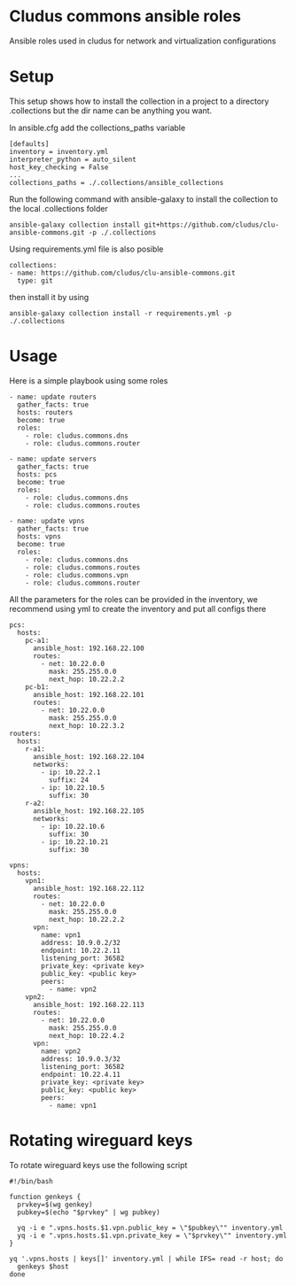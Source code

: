 # Cludus commons ansible roles

Ansible roles used in cludus for network and virtualization configurations

# Setup

This setup shows how to install the collection in a project to a directory .collections but the dir name can be anything you want.

In ansible.cfg add the collections_paths variable

    [defaults]
    inventory = inventory.yml
    interpreter_python = auto_silent
    host_key_checking = False
    ...
    collections_paths = ./.collections/ansible_collections

Run the following command with ansible-galaxy to install the collection to the local .collections folder

    ansible-galaxy collection install git+https://github.com/cludus/clu-ansible-commons.git -p ./.collections

Using requirements.yml file is also posible

    collections:
    - name: https://github.com/cludus/clu-ansible-commons.git
      type: git

then install it by using 

    ansible-galaxy collection install -r requirements.yml -p ./.collections

# Usage

Here is a simple playbook using some roles
    
    - name: update routers
      gather_facts: true
      hosts: routers
      become: true
      roles:
        - role: cludus.commons.dns
        - role: cludus.commons.router
    
    - name: update servers
      gather_facts: true
      hosts: pcs
      become: true
      roles:
        - role: cludus.commons.dns
        - role: cludus.commons.routes
    
    - name: update vpns
      gather_facts: true
      hosts: vpns
      become: true
      roles:
        - role: cludus.commons.dns
        - role: cludus.commons.routes
        - role: cludus.commons.vpn
        - role: cludus.commons.router

All the parameters for the roles can be provided in the inventory, we recommend using yml to create the inventory and put all configs there

    pcs:
      hosts:
        pc-a1:
          ansible_host: 192.168.22.100
          routes:
            - net: 10.22.0.0
              mask: 255.255.0.0
              next_hop: 10.22.2.2
        pc-b1:
          ansible_host: 192.168.22.101
          routes:
            - net: 10.22.0.0
              mask: 255.255.0.0
              next_hop: 10.22.3.2
    routers:
      hosts:
        r-a1:
          ansible_host: 192.168.22.104
          networks:
            - ip: 10.22.2.1
              suffix: 24
            - ip: 10.22.10.5
              suffix: 30
        r-a2:
          ansible_host: 192.168.22.105
          networks:
            - ip: 10.22.10.6
              suffix: 30
            - ip: 10.22.10.21
              suffix: 30
    
    vpns:
      hosts:
        vpn1:
          ansible_host: 192.168.22.112
          routes:
            - net: 10.22.0.0
              mask: 255.255.0.0
              next_hop: 10.22.2.2
          vpn:
            name: vpn1
            address: 10.9.0.2/32
            endpoint: 10.22.2.11
            listening_port: 36582
            private_key: <private key>
            public_key: <public key>
            peers:
              - name: vpn2
        vpn2:
          ansible_host: 192.168.22.113
          routes:
            - net: 10.22.0.0
              mask: 255.255.0.0
              next_hop: 10.22.4.2
          vpn:
            name: vpn2
            address: 10.9.0.3/32
            listening_port: 36582
            endpoint: 10.22.4.11
            private_key: <private key>
            public_key: <public key>
            peers:
              - name: vpn1

# Rotating wireguard keys

To rotate wireguard keys use the following script

    #!/bin/bash
    
    function genkeys {
      prvkey=$(wg genkey)
      pubkey=$(echo "$prvkey" | wg pubkey)
    
      yq -i e ".vpns.hosts.$1.vpn.public_key = \"$pubkey\"" inventory.yml
      yq -i e ".vpns.hosts.$1.vpn.private_key = \"$prvkey\"" inventory.yml
    }
    
    yq '.vpns.hosts | keys[]' inventory.yml | while IFS= read -r host; do
      genkeys $host
    done

